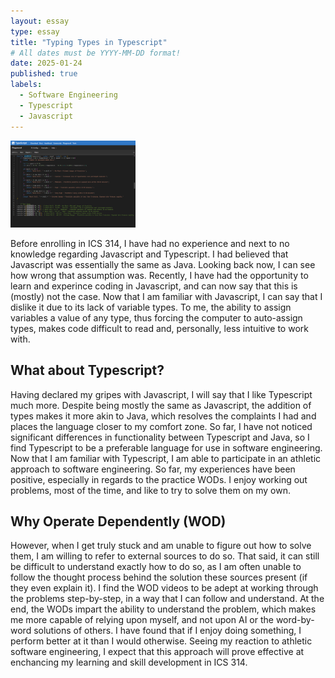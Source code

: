 ```yaml
---
layout: essay
type: essay
title: "Typing Types in Typescript"
# All dates must be YYYY-MM-DD format!
date: 2025-01-24
published: true
labels:
  - Software Engineering
  - Typescript
  - Javascript
---
```


<img width="200px" class="rounded float-start pe-4" src="../img/typescript/typescript.png">

Before enrolling in ICS 314, I have had no experience and next to no knowledge regarding Javascript and Typescript. I had believed that Javascript was essentially the same as Java. Looking back now, I can see how wrong that assumption was.
Recently, I have had the opportunity to learn and experince coding in Javascript, and can now say that this is (mostly) not the case. Now that I am familiar with Javascript, I can say that I dislike it due to its lack of variable types. To me, the ability to assign variables a value of any type, thus forcing the computer to auto-assign types, makes code difficult to read and, personally, less intuitive to work with.
## What about Typescript?
Having declared my gripes with Javascript, I will say that I like Typescript much more. Despite being mostly the same as Javascript, the addition of types makes it more akin to Java, which resolves the complaints I had and places the language closer to my comfort zone. So far, I have not noticed significant differences in functionality between Typescript and Java, so I find Typescript to be a preferable language for use in software engineering.
Now that I am familiar with Typescript, I am able to participate in an athletic approach to software engineering. So far, my experiences have been positive, especially in regards to the practice WODs. I enjoy working out problems, most of the time, and like to try to solve them on my own. 
## Why Operate Dependently (WOD)
However, when I get truly stuck and am unable to figure out how to solve them, I am willing to refer to external sources to do so. That said, it can still be difficult to understand exactly how to do so, as I am often unable to follow the thought process behind the solution these sources present (if they even explain it). I find the WOD videos to be adept at working through the problems step-by-step, in a way that I can follow and understand. At the end, the WODs impart the ability to understand the problem, which makes me more capable of relying upon myself, and not upon AI or the word-by-word solutions of others.
I have found that if I enjoy doing something, I perform better at it than I would otherwise. Seeing my reaction to athletic software engineering, I expect that this approach will prove effective at enchancing my learning and skill development in ICS 314.
